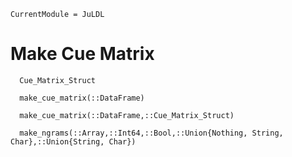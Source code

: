 ```@meta
CurrentModule = JuLDL
```

# Make Cue Matrix

```@docs
  Cue_Matrix_Struct
```

```@docs
  make_cue_matrix(::DataFrame)
```

```@docs
  make_cue_matrix(::DataFrame,::Cue_Matrix_Struct)
```

```@docs
  make_ngrams(::Array,::Int64,::Bool,::Union{Nothing, String, Char},::Union{String, Char})
```